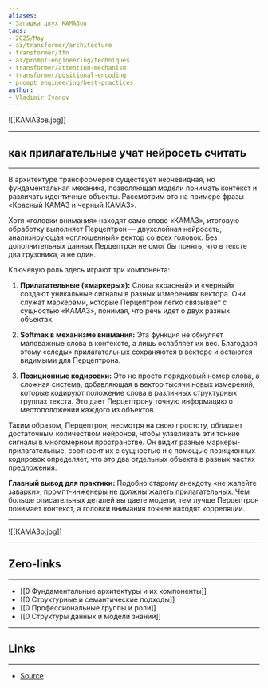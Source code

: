 ```yaml
---
aliases: 
- Загадка двух КАМАЗов 
tags:
- 2025/May
- ai/transformer/architecture
- transformer/ffn
- ai/prompt-engineering/techniques
- transformer/attention-mechanism
- transformer/positional-encoding
- prompt_engineering/best-practices
author:
- Vladimir Ivanov
---
```

![[КАМАЗов.jpg]]

-----
##  **как прилагательные учат нейросеть считать**
-----
В архитектуре трансформеров существует неочевидная, но фундаментальная механика, позволяющая модели понимать контекст и различать идентичные объекты. Рассмотрим это на примере фразы «Красный КАМАЗ и черный КАМАЗ».

Хотя «головки внимания» находят само слово «КАМАЗ», итоговую обработку выполняет Перцептрон — двухслойная нейросеть, анализирующая «сплющенный» вектор со всех головок. Без дополнительных данных Перцептрон не смог бы понять, что в тексте два грузовика, а не один.

Ключевую роль здесь играют три компонента:

1. **Прилагательные («маркеры»):** Слова «красный» и «черный» создают уникальные сигналы в разных измерениях вектора. Они служат маркерами, которые Перцептрон легко связывает с сущностью «КАМАЗ», понимая, что речь идет о двух разных объектах.
    
2. **Softmax в механизме внимания:** Эта функция не обнуляет маловажные слова в контексте, а лишь ослабляет их вес. Благодаря этому «следы» прилагательных сохраняются в векторе и остаются видимыми для Перцептрона.
    
3. **Позиционные кодировки:** Это не просто порядковый номер слова, а сложная система, добавляющая в вектор тысячи новых измерений, которые кодируют положение слова в различных структурных группах текста. Это дает Перцептрону точную информацию о местоположении каждого из объектов.
    

Таким образом, Перцептрон, несмотря на свою простоту, обладает достаточным количеством нейронов, чтобы улавливать эти тонкие сигналы в многомерном пространстве. Он видит разные маркеры-прилагательные, соотносит их с сущностью и с помощью позиционных кодировок определяет, что это два отдельных объекта в разных частях предложения.

**Главный вывод для практики:** Подобно старому анекдоту «не жалейте заварки», промпт-инженеры не должны жалеть прилагательных. Чем больше описательных деталей вы даете модели, тем лучше Перцептрон понимает контекст, а головки внимания точнее находят корреляции.


----
![[КАМАЗо.jpg]]

---
## Zero-links
---
- [[0 Фундаментальные архитектуры и их компоненты]]
- [[0 Структурные и семантические подходы]]
- [[0 Профессиональные группы и роли]]
- [[0 Структуры данных и модели знаний]]

---
## Links
---
- [Source](https://t.me/turboproject/1656)